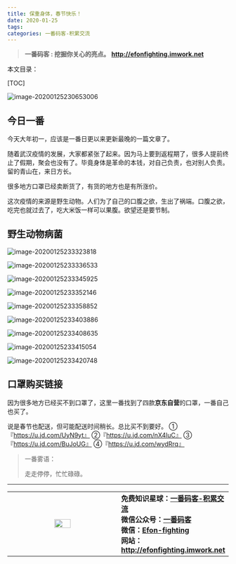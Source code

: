 ```yaml
---
title: 保重身体，春节快乐！
date: 2020-01-25
tags: 
categories: 一番码客-积累交流
---
```


> **一番码客 : 挖掘你关心的亮点。**
> **http://efonfighting.imwork.net**

本文目录：

[TOC]

![image-20200125230653006](2020-01-25-保重身体，春节快乐！/image-20200125230653006.png)

<!--more-->

## 今日一番

今天大年初一，应该是一番日更以来更新最晚的一篇文章了。

随着武汉疫情的发展，大家都紧张了起来。因为马上要到返程期了，很多人提前终止了假期，聚会也没有了。毕竟身体是革命的本钱，对自己负责，也对别人负责。留的青山在，来日方长。

很多地方口罩已经卖断货了，有货的地方也是有所涨价。

这次疫情的来源是野生动物。人们为了自己的口腹之欲，生出了祸端。口腹之欲，吃完也就过去了，吃大米饭一样可以果腹。欲望还是要节制。

## 野生动物病菌

![image-20200125233323818](2020-01-25-保重身体，春节快乐！/image-20200125233323818.png)

![image-20200125233336533](2020-01-25-保重身体，春节快乐！/image-20200125233336533.png)

![image-20200125233345925](2020-01-25-保重身体，春节快乐！/image-20200125233345925.png)

![image-20200125233352146](2020-01-25-保重身体，春节快乐！/image-20200125233352146.png)

![image-20200125233358852](2020-01-25-保重身体，春节快乐！/image-20200125233358852.png)

![image-20200125233403886](2020-01-25-保重身体，春节快乐！/image-20200125233403886.png)

![image-20200125233408635](2020-01-25-保重身体，春节快乐！/image-20200125233408635.png)

![image-20200125233415054](2020-01-25-保重身体，春节快乐！/image-20200125233415054.png)

![image-20200125233420748](2020-01-25-保重身体，春节快乐！/image-20200125233420748.png)

## 口罩购买链接

因为很多地方已经买不到口罩了，这里一番找到了四款**京东自营**的口罩，一番自己也买了。

说是春节也配送，但可能配送时间稍长。总比买不到要好。
①『https://u.jd.com/UyN9yt』
②『https://u.jd.com/nX4luC』
③『https://u.jd.com/BuJoUG』
④『https://u.jd.com/wydRrq』



> 一番雾语：
>
> 走走停停，忙忙碌碌。

------

<table>
<tr>
<td ><center><img src="http://efonfighting.imwork.net/efonmark-blog/readme/guanzhu_1.jpg" width=40%></center></td>
<td width="50%" align=left><b>
    免费知识星球：<a href="http://efonfighting.imwork.net/efonmark-blog/%E7%AE%80%E4%BB%8B/zhishixingqiu1.png">一番码客-积累交流</a><br>
    微信公众号：<a href="http://efonfighting.imwork.net/efonmark-blog/%E7%AE%80%E4%BB%8B/guanzhu_1.jpg">一番码客</a><br>
    微信：<a href="http://efonfighting.imwork.net/efonmark-blog/%E7%AE%80%E4%BB%8B/weixin.jpg">Efon-fighting</a><br>
    网站：<a href="http://efonfighting.imwork.net">http://efonfighting.imwork.net</a><br></b></td>
</tr>
</table>
